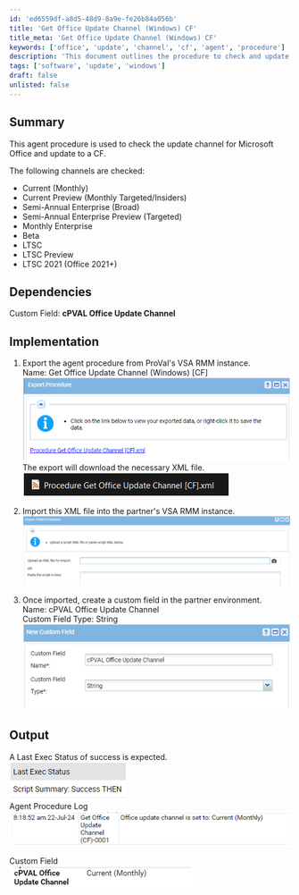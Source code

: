 ```yaml
---
id: 'ed6559df-a8d5-48d9-8a9e-fe26b84a056b'
title: 'Get Office Update Channel (Windows) CF'
title_meta: 'Get Office Update Channel (Windows) CF'
keywords: ['office', 'update', 'channel', 'cf', 'agent', 'procedure']
description: 'This document outlines the procedure to check and update the Microsoft Office update channel using VSA RMM. It details the various update channels available, the dependencies required, and the implementation steps to successfully export and import the agent procedure.'
tags: ['software', 'update', 'windows']
draft: false
unlisted: false
---
```


## Summary

This agent procedure is used to check the update channel for Microsoft Office and update to a CF.

The following channels are checked:

- Current (Monthly)
- Current Preview (Monthly Targeted/Insiders)
- Semi-Annual Enterprise (Broad)
- Semi-Annual Enterprise Preview (Targeted)
- Monthly Enterprise
- Beta
- LTSC
- LTSC Preview
- LTSC 2021 (Office 2021+)

## Dependencies

Custom Field: **cPVAL Office Update Channel**

## Implementation

1. Export the agent procedure from ProVal's VSA RMM instance.  
   Name: Get Office Update Channel (Windows) [CF]  
   ![Image](../../../static/img/Get-Office-Update-Channel-(Windows)-CF/image_1.png)  
   The export will download the necessary XML file.  
   ![Image](../../../static/img/Get-Office-Update-Channel-(Windows)-CF/image_2.png)  
   
2. Import this XML file into the partner's VSA RMM instance.  
   ![Image](../../../static/img/Get-Office-Update-Channel-(Windows)-CF/image_3.png)  

3. Once imported, create a custom field in the partner environment.  
   Name: cPVAL Office Update Channel  
   Custom Field Type: String  
   ![Image](../../../static/img/Get-Office-Update-Channel-(Windows)-CF/image_4.png)  

## Output

A Last Exec Status of success is expected.  
![Image](../../../static/img/Get-Office-Update-Channel-(Windows)-CF/image_5.png)  
Agent Procedure Log  
![Image](../../../static/img/Get-Office-Update-Channel-(Windows)-CF/image_6.png)  

Custom Field  
![Image](../../../static/img/Get-Office-Update-Channel-(Windows)-CF/image_7.png)  



